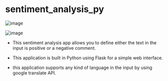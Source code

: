 # sentiment_analysis_py

![image](https://user-images.githubusercontent.com/43794906/193376363-0dbb4c3d-37f5-40ba-81aa-02ba1676be92.png)

![image](https://user-images.githubusercontent.com/43794906/193376380-23eaf913-7915-4bfe-901f-5e21636b77e9.png)


 - This sentiment analysis app allows you to define either the text in the input is positive or a negative comment.

 - This application is built in Python using Flask for a simple web interface.

 - this application supports any kind of language in the input by using google translate API.

